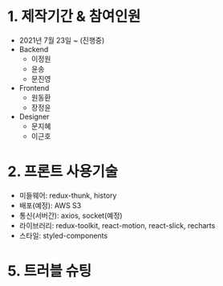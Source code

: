# 1. 제작기간 & 참여인원 
- 2021년 7월 23일 ~ (진행중)
- Backend
  - 이정원
  - 윤송
  - 문진영
- Frontend
  - 원동환
  - 장정윤
- Designer
  - 문지혜
  - 이근호

# 2. 프론트 사용기술
- 미들웨어: redux-thunk, history
- 배포(예정): AWS S3
- 통신(서버간): axios, socket(예정)
- 라이브러리: redux-toolkit, react-motion, react-slick, recharts
- 스타일: styled-components

# 5. 트러블 슈팅 